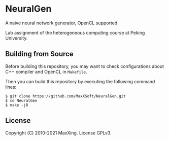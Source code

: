# NeuralGen

A naive neural network generator, OpenCL supported.

Lab assignment of the heterogeneous computing course at Peking University.

## Building from Source

Before building this repository, you may want to check configurations about C++ compiler and OpenCL in `Makefile`.

Then you can build this repository by executing the following command lines:

```
$ git clone https://github.com/MaxXSoft/NeuralGen.git
$ cd NeuralGen
$ make -j8
```

## License

Copyright (C) 2010-2021 MaxXing. License GPLv3.

